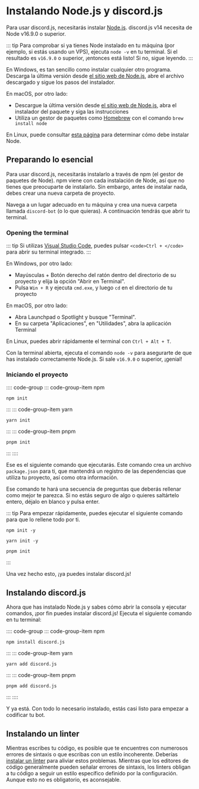 # Instalando Node.js y discord.js

Para usar discord.js, necesitarás instalar [Node.js](https://nodejs.org/). discord.js v14 necesita de Node v16.9.0 o superior.

::: tip
Para comprobar si ya tienes Node instalado en tu máquina (por ejemplo, si estás usando un VPS), ejecuta `node -v` en tu terminal. Si el resultado es `v16.9.0` o superior, ¡entonces está listo! Si no, sigue leyendo.
:::

En Windows, es tan sencillo como instalar cualquier otro programa. Descarga la última versión desde [el sitio web de Node.js](https://nodejs.org/), abre el archivo descargado y sigue los pasos del instalador.

En macOS, por otro lado:

- Descargue la última versión desde [el sitio web de Node.js](https://nodejs.org/), abra el instalador del paquete y siga las instrucciones
- Utiliza un gestor de paquetes como [Homebrew](https://brew.sh/) con el comando `brew install node`

En Linux, puede consultar [esta página](https://nodejs.org/es/download/package-manager/) para determinar cómo debe instalar Node.

## Preparando lo esencial

Para usar discord.js, necesitarás instalarlo a través de npm (el gestor de paquetes de Node). npm viene con cada instalación de Node, así que no tienes que preocuparte de instalarlo. Sin embargo, antes de instalar nada, debes crear una nueva carpeta de proyecto.

Navega a un lugar adecuado en tu máquina y crea una nueva carpeta llamada `discord-bot` (o lo que quieras). A continuación tendrás que abrir tu terminal.

### Opening the terminal

::: tip
Si utilizas [Visual Studio Code](https://code.visualstudio.com/), puedes pulsar `<code>Ctrl + </code>` para abrir su terminal integrado.
:::

En Windows, por otro lado:

- Mayúsculas + Botón derecho del ratón dentro del directorio de su proyecto y elija la opción "Abrir en Terminal".
- Pulsa `Win + R` y ejecuta `cmd.exe`, y luego `cd` en el directorio de tu proyecto

En macOS, por otro lado:

- Abra Launchpad o Spotlight y busque "Terminal".
- En su carpeta "Aplicaciones", en "Utilidades", abra la aplicación Terminal

En Linux, puedes abrir rápidamente el terminal con `Ctrl + Alt + T`.

Con la terminal abierta, ejecuta el comando `node -v` para asegurarte de que has instalado correctamente Node.js. Si sale `v16.9.0` o superior, ¡genial!

### Iniciando el proyecto

:::: code-group
::: code-group-item npm

```sh:no-line-numbers
npm init
```

:::
::: code-group-item yarn

```sh:no-line-numbers
yarn init
```

:::
::: code-group-item pnpm

```sh:no-line-numbers
pnpm init
```

:::
::::

Ese es el siguiente comando que ejecutarás. Este comando crea un archivo `package.json` para ti, que mantendrá un registro de las dependencias que utiliza tu proyecto, así como otra información.

Ese comando te hará una secuencia de preguntas que deberás rellenar como mejor te parezca. Si no estás seguro de algo o quieres saltártelo entero, déjalo en blanco y pulsa enter.

::: tip
Para empezar rápidamente, puedes ejecutar el siguiente comando para que lo rellene todo por ti.

<CodeGroup>
  <CodeGroupItem title="npm">

```sh:no-line-numbers
npm init -y
```

</CodeGroupItem>
  <CodeGroupItem title="yarn">

```sh:no-line-numbers
yarn init -y
```

</CodeGroupItem>
  <CodeGroupItem title="pnpm">

```sh:no-line-numbers
pnpm init
```

</CodeGroupItem>
</CodeGroup>
:::

Una vez hecho esto, ¡ya puedes instalar discord.js!

## Instalando discord.js

Ahora que has instalado Node.js y sabes cómo abrir la consola y ejecutar comandos, ¡por fin puedes instalar discord.js! Ejecuta el siguiente comando en tu terminal:

:::: code-group
::: code-group-item npm

```sh:no-line-numbers
npm install discord.js
```

:::
::: code-group-item yarn

```sh:no-line-numbers
yarn add discord.js
```

:::
::: code-group-item pnpm

```sh:no-line-numbers
pnpm add discord.js
```

:::
::::

Y ya está. Con todo lo necesario instalado, estás casi listo para empezar a codificar tu bot.

## Instalando un linter

Mientras escribes tu código, es posible que te encuentres con numerosos errores de sintaxis o que escribas con un estilo incoherente. Deberías [instalar un linter](/preparations/setting-up-a-linter.md) para aliviar estos problemas. Mientras que los editores de código generalmente pueden señalar errores de sintaxis, los linters obligan a tu código a seguir un estilo específico definido por la configuración. Aunque esto no es obligatorio, es aconsejable.
